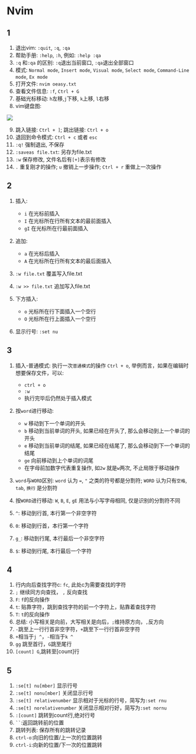 # Nvim

## 1

1. 退出vim: `:quit`, `:q`, `:qa`
2. 帮助手册: `:help`, `:h`, 例如: `:help :qa`
3. `:q` 和`:qa` 的区别: `:q`退出当前窗口, `:qa`退出全部窗口
4. 模式: `Normal mode`, `Insert mode`, `Visual mode`, `Select mode`, `Command-Line mode`, `Ex mode`
5. 打开文件: `nvim oeasy.txt`
6. 查看文件信息: `:f`, `Ctrl + G`
7. 基础光标移动: `h`左移,`j`下移, `k`上移, `l`右移
8. vim键盘图: 

![](https://cdn.jsdelivr.net/gh/keshuigu/images@main/imgs/202404171238889.gif)

9. 跳入链接: `Ctrl + ]`; 跳出链接: `Ctrl + o`
10. 退回到命令模式: `Ctrl + c` 或者 `esc`
11. `:q!` 强制退出, 不保存
12. `:saveas file.txt`: 另存为file.txt
13. `:w` 保存修改, 文件名后有`[+]`表示有修改
14. `.` 重复刚才的操作; `u` 撤销上一步操作; `Ctrl + r` 重做上一次操作

## 2

1. 插入:

	- `i` 在光标前插入
	- `I` 在光标所在行所有文本的最前面插入
	- `gI` 在光标所在行最前面插入

2. 追加:
	
	- `a` 在光标后插入
	- `A` 在光标所在行所有文本的最后面插入

3. `:w file.txt` 覆盖写入file.txt
4. `:w >> file.txt` 追加写入file.txt
5. 下方插入:

	- `o` 光标所在行下面插入一个空行
	- `O` 光标所在行上面插入一个空行

6. 显示行号: `:set nu`

## 3

1. 插入-普通模式: 执行一次`普通模式`的操作 `Ctrl + o`, 举例而言，如果在编辑时想要保存文件，可以:
	
	- `ctrl + o`
	- `:w`
	- 执行完毕后仍然处于插入模式

2. 按`word`进行移动: 

	- `w` 移动到下一个单词的开头 
	- `b` 移动到当前单词的开头, 如果已经在开头了, 那么会移动到上一个单词的开头
	- `e` 移动到当前单词的结尾, 如果已经在结尾了, 那么会移动到下一个单词的结尾
	- `ge` 向前移动到上个单词的词尾
	- 在字母前加数字代表重复操作, 如`2w` 就是`w`两次, 不止局限于移动操作

3. `word`与`WORD`区别: `word` 认为 `=`, `"` 之类的符号都是分割符; `WORD` 认为只有`空格`, `tab`, `换行` 是分割符
4. 按`WORD`进行移动: `W`, `B`, `E`, `gE` 用法与小写字母相同, 仅是识别的分割符不同
5. `^`: 移动到行首, 本行第一个非空字符
6. `0`: 移动到行首，本行第一个字符
7. `g_`: 移动到行尾, 本行最后一个非空字符
6. `$`: 移动到行尾, 本行最后一个字符


## 4

1. 行内向后查找字符c: `fc`, 此处c为需要查找的字符
2. `;` 继续同方向查找， `,` 反向查找
3. `F`: `f`的反向操作
4. `t`: 贴靠字符，跳到查找字符的前一个字符上，贴靠着查找字符
5. `T`: `t`的反向操作
6. 总结: 小写相关是向前，大写相关是向后，`;`维持原方向，`,`反方向
7. `-`跳至上一行行首非空字符，`+`跳至下一行行首非空字符
8. `+`相当于`j ^`，`-`相当于`k ^`
9. `gg` 跳至首行，`G`跳至尾行
10. `[count] G`,跳转至[count]行

## 5

1. `:se[t] nu[mber]` 显示行号
2. `:se[t] nonu[mber]` 关闭显示行号
3. `:se[t] relativenumber` 显示相对于光标的行号，简写为`:set rnu`
4. `:se[t] norelativenumber` 关闭显示相对行好，简写为`:set nornu`
5. `:[count]` 跳转到count行,绝对行号
6. ``` `` ```:返回跳转前的位置
7. 跳转列表: 保存所有的跳转记录
8. `ctrl-o`:向旧的位置/上一次的位置跳转
9. `ctrl-i`:向新的位置/下一次的位置跳转

